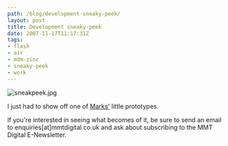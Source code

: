 ```yaml
---
path: /blog/development-sneaky-peek/
layout: post
title: Development sneaky-peek
date: 2007-11-17T11:17:31Z
tags:
- flash
- air
- mdm-zinc
- sneaky-peek
- work
---
```


![sneakpeek.jpg](http://uploads.psyked.co.uk/2007/11/sneakpeek.jpg)

I just had to show off one of [Marks'](http://www.mmtdigital.co.uk/RVE31d5c7769e694a7cbc286c1c1b2c4fd8,,.aspx "Open link in a new window") little prototypes.

If you're interested in seeing what becomes of it, be sure to send an email to enquiries\[at\]mmtdigital.co.uk and ask about subscribing to the MMT Digital E-Newsletter.